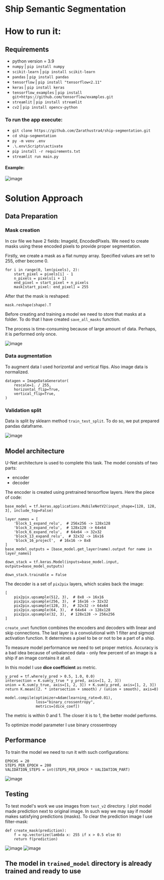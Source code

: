 # Ship Semantic Segmentation

# How to run it:

## Requirements

- python version = 3.9
- `numpy` | `pip install numpy`
- `scikit-learn` | `pip install scikit-learn`
- `pandas` | `pip install pandas`
- `tensorflow` | `pip install "tensorflow<2.11"`
- `keras` | `pip install keras`
- `tensorflow_examples` | `pip install git+https://github.com/tensorflow/examples.git`
- `streamlit` | `pip install streamlit`
- `cv2` | `pip install opencv-python`

### To run the app execute:

- `git clone https://github.com/Zarathustra4/ship-segmentation.git`
- `cd ship-segmentation`
- `py -m venv .env`
- `.\.env\Scripts\activate`
- `pip install -r requirements.txt`
- `streamlit run main.py`


#### Example:
![image](https://github.com/Zarathustra4/ship-segmentation/assets/68013193/6e01d4fd-775c-4414-8d6e-99cc923b6b2b)

# Solution Approach

## Data Preparation

### Mask creation

In csv file we have 2 fields: ImageId, EncodedPixels.
We need to create masks using these
encoded pixels to provide proper segmentation.

Firstly, we create a mask as a flat numpy array. Specified values are set to 255, other become 0.

```
for i in range(0, len(pixels), 2):
    start_pixel = pixels[i] - 1
    n_pixels = pixels[i + 1]
    end_pixel = start_pixel + n_pixels
    mask[start_pixel: end_pixel] = 255
```

After that the mask is reshaped:

``` 
mask.reshape(shape).T
```

Before creating and training a model we need to store that masks at a
folder. To do that I have created ```save_all_masks``` function.

The process is time-consuming because of large amount of data.
Perhaps, it is performed only once.

![image](https://github.com/Zarathustra4/ship-segmentation/assets/68013193/28908dc7-ab7a-4615-bf52-2aacd29de312)


### Data augmentation

To augment data I used horizontal and vertical flips. Also image data is normalized.
``` 
datagen = ImageDataGenerator(
    rescale=1. / 255,
    horizontal_flip=True,
    vertical_flip=True,
)
```

### Validation split

Data is split by sklearn method ```train_test_split```. To do so, we put prepared pandas dataframe.

![image](https://github.com/Zarathustra4/ship-segmentation/assets/68013193/688313cd-439f-412b-9100-8a9db00e53ca)


## Model architecture

U-Net architecture is used to complete this task. The model consists of two parts:

- encoder
- decoder

The encoder is created using pretrained tensorflow layers.
Here the piece of code:

```
base_model = tf.keras.applications.MobileNetV2(input_shape=[128, 128, 3], include_top=False)

layer_names = [
    'block_1_expand_relu',  # 256x256 -> 128x128
    'block_3_expand_relu',  # 128x128 -> 64x64
    'block_6_expand_relu',  # 64x64 -> 32x32
    'block_13_expand_relu',  # 32x32 -> 16x16
    'block_16_project',  # 16x16 -> 8x8
]
base_model_outputs = [base_model.get_layer(name).output for name in layer_names]

down_stack = tf.keras.Model(inputs=base_model.input, outputs=base_model_outputs)

down_stack.trainable = False
```

The decoder is a set of ```pix2pix``` layers, which scales back the image:

``` 
[
    pix2pix.upsample(512, 3),  # 8x8 -> 16x16
    pix2pix.upsample(256, 3),  # 16x16 -> 32x32 
    pix2pix.upsample(128, 3),  # 32x32 -> 64x64
    pix2pix.upsample(64, 3),  # 64x64 -> 128x128
    pix2pix.upsample(32, 3),  # 128x128 -> 256x256 
]
```

```create_unet``` function combines the encoders and decoders with linear and skip connections.
The last layer is a convolutional with 1 filter and sigmoid activation function. It determines a pixel
to be or not to be a part of a ship.

To measure model performance we need to set proper metrics. Accuracy is a bad idea
because of unbalanced data - only few percent of an image is a ship if an image contains it at all.

In this model I use __dice coefficient__ as metric. 
```
y_pred = tf.where(y_pred > 0.5, 1.0, 0.0)
intersection = K.sum(y_true * y_pred, axis=[1, 2, 3])
union = K.sum(y_true, axis=[1, 2, 3]) + K.sum(y_pred, axis=[1, 2, 3])
return K.mean((2. * intersection + smooth) / (union + smooth), axis=0)
```

``` 
model.compile(optimizer=Adam(learning_rate=0.01),
              loss="binary_crossentropy",
              metrics=[dice_coef])
```

The metric is within 0 and 1. The closer it is to 1, the better model performs.

To optimize model parameter I use binary crossentropy

## Performance
To train the model we need to run it with such configurations:
```
EPOCHS = 20
STEPS_PER_EPOCH = 200
VALIDATION_STEPS = int(STEPS_PER_EPOCH * VALIDATION_PART)
```

![image](https://github.com/Zarathustra4/ship-segmentation/assets/68013193/614f6cfa-c2c1-4037-b56f-05c8880c77e0)


## Testing
To test model's work we use images from ```test_v2``` directory. I plot model made prediction next to original image.
In such way we may say if model makes satisfying predictions (masks).
To clear the prediction image I use filter-mask:
``` 
def create_mask(prediction):
    f = np.vectorize(lambda x: 255 if x > 0.5 else 0)
    return f(prediction)
```
![image](https://github.com/Zarathustra4/ship-segmentation/assets/68013193/3f93496f-c5fb-4732-b961-7ba7d077878b)
![image](https://github.com/Zarathustra4/ship-segmentation/assets/68013193/eef44203-713c-4862-863b-5f10814ce4a3)


## The model in ```trained_model``` directory is already trained and ready to use

